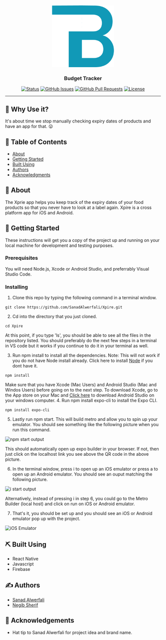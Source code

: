 <p align="center">
  <a href="" rel="noopener">
 <img width=200px height=200px src="bin/BT_logo.png" alt="Budget Tracker Logo"></a>
</p>

<h3 align="center">Budget Tracker</h3>

<div align="center">

[![Status](https://img.shields.io/badge/status-active-success.svg)]()
[![GitHub Issues](https://img.shields.io/github/issues/tmadi626/BudgetTracker.svg)](https://github.com/tmadi626/BudgetTracker/issues)
[![GitHub Pull Requests](https://img.shields.io/github/issues-pr/tmadi626/BudgetTracker.svg)](https://github.com/tmadi626/BudgetTracker/pulls)
[![License](https://img.shields.io/badge/license-MIT-blue.svg)](/LICENSE)

</div>

---

## 🤔 Why Use it? 

It's about time we stop manually checking expiry dates of products and have an app for that. 😛

## 📝 Table of Contents

- [About](#about)
- [Getting Started](#getting_started)
- [Built Using](#built_using)
- [Authors](#authors)
- [Acknowledgments](#acknowledgement)

## 🧐 About <a name = "about"></a>

The Xprie app helps you keep track of the expiry dates of your food products so that you never have to look at a label again. Xpire is a cross platform app for iOS and Android. 

## 🏁 Getting Started <a name = "getting_started"></a>

These instructions will get you a copy of the project up and running on your local machine for development and testing purposes.

### Prerequisites

You will need Node.js, Xcode or Android Studio, and preferrably Visual Studio Code. 

### Installing

1. Clone this repo by typing the following command in a terminal window. 
```
git clone https://github.com/SanadAlwerfali/Xpire.git
``` 

2. Cd into the directory that you just cloned. 
```
cd Xpire
```
At this point, if you type 'ls', you should be able to see all the files in the repository listed. You should preferably do the next few steps in a terminal in VS code but it works if you continue to do it in your terminal as well. 

3. Run npm install to install all the dependencies. Note: This will not work if you do not have Node install already. Click here to install [Node](https://nodejs.org/en/download/) if you dont have it. 
```
npm install
```

Make sure that you have Xcode (Mac Users) and Android Studio (Mac and Windos Users) before going on to the next step. To download Xcode, go to the App store on your Mac and [Click here](https://developer.android.com/studio) to download Android Studio on your windows computer. 
4. Run npm install expo-cli to install the Expo CLI. 
```
npm install expo-cli
```

5. Lastly run npm start. This will build metro and allow you to spin up your emulator. You should see something like the following picture when you run this command. 

![npm start output](assets/npmStartOutput.png "npm start output")

This should automatically open up expo builder in your browser. If not, then just click on the localhost link you see above the QR code in the above picture. 

6. In the terminal window, press i to open up an iOS emulator or press a to open up an Android emulator. You should see an ouput matching the following picture. 

![i start output](assets/iOutput.png "i start output")

Alternatively, instead of pressing i in step 6, you could go to the Metro Builder (local host) and click on run on iOS or Android emulator. 

7. That's it, you should be set up and you should see an iOS or Android emulator pop up with the project. 

![iOS Emulator](assets/iOSEmulator.png "iOS Emulator")


## ⛏️ Built Using <a name = "built_using"></a>

- React Native
- Javascript
- Firebase

## ✍️ Authors <a name = "authors"></a>

- [Sanad Alwerfali](https://github.com/SanadAlwerfali) 
- [Negib Sherif](https://github.com/nssherif)

## 🎉 Acknowledgements <a name = "acknowledgement"></a>

- Hat tip to Sanad Alwerfali for project idea and brand name.
